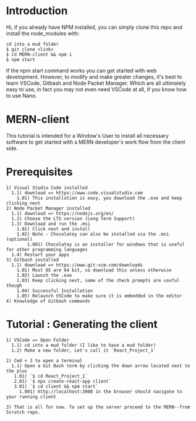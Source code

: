 # Introduction
Hi, if you already have NPM installed, you can simply clone this repo and install the node_modules with:

    cd into a mud folder
    $ git clone <link>
    $ cd MERN-client && npm i
    $ npm start

If the npm start command works you can get started with web development. However, to modify and make greater changes, it's best to learn VSCode, Gitbash and Node Packet Manager.  Which are all ultimately easy to use, in fact you may not even need VSCode at all, if you know how to use Nano.

# MERN-client

This tutorial is intended for a Window's User to install all necessary software
to get started with a MERN developer's work flow from the client side.

# Prerequisites
    1) Visual Studio Code installed
      1.1) download => https://www.code.visualstudio.com
        1.01) This installation is easy, you download the .exe and keep clicking next
    2) Node Packet Manager installed
      1.1) download => https://nodejs.org/en/
      1.2) Choose the LTS version (Long Term Support)
      1.3) Download and run the .msi
        1.01) Click next and install
        1.02) Note - Chocolatey can also be installed via the .msi (optional)
            1.001) Chocolatey is an installer for windows that is useful for other programming languages
      1.4) Restart your apps
    3) Gitbash installed
      1.1) download => https://www.git-scm.com/downloads 
        1.01) Most OS are 64 bit, so download this unless otherwise
        1.02) Launch the .exe
        1.03) Keep clicking next, some of the check prompts are useful though
        1.04) Successful Installation
        1.05) Relaunch VSCode to make sure it is embedded in the editor
    4) Knowledge of Gitbash commands

# Tutorial : Generating the client
    1) VSCode => Open Folder
      1.1) cd into a mud folder (I like to have a mud folder)
      1.2) Make a new folder, Let's call it `React_Project_1`

    2) Cmd + J to open a terminal
      1.1) Open a Git Bash term by clicking the down arrow located next to the plus
       1.01) `$ cd React_Project_1`
       2.01) `$ npx create-react-app client`
       3.01) `$ cd client && npm start`
         1.001) http://localhost:3000 in the browser should navigate to your running client
    
    3) That is all for now. To set up the server proceed to the MERN--from Scratch repo.  
